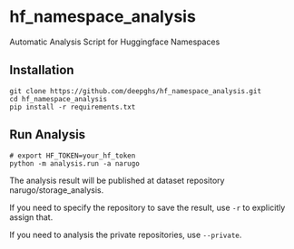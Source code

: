 # hf_namespace_analysis

Automatic Analysis Script for Huggingface Namespaces

## Installation

```shell
git clone https://github.com/deepghs/hf_namespace_analysis.git
cd hf_namespace_analysis
pip install -r requirements.txt
```

## Run Analysis

```shell
# export HF_TOKEN=your_hf_token
python -m analysis.run -a narugo 
```

The analysis result will be published at dataset repository narugo/storage_analysis.

If you need to specify the repository to save the result, use `-r` to explicitly assign that.

If you need to analysis the private repositories, use `--private`.

